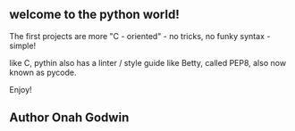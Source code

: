 ## welcome to the python world!

The first projects are more "C - oriented" - no tricks, no funky syntax - simple!

like C, pythin also has a linter / style guide like Betty, called PEP8, also now known as pycode.

Enjoy!
## Author Onah Godwin
